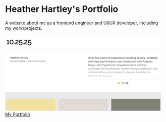 # Heather Hartley's Portfolio

A website about me as a frontend engineer and UI/UX developer, including my work/projects.

![Desktop Screenshot](Updated_Portfolio_Desktop.png)
[My Portfolio](http://heather-hartley-portfolio.s3-website-us-west-2.amazonaws.com/)
